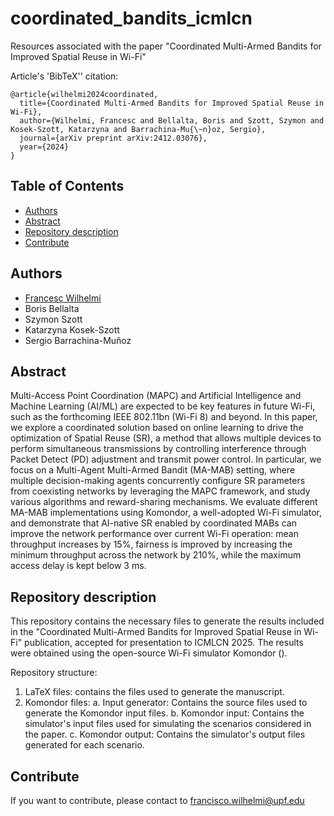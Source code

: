 # coordinated_bandits_icmlcn
Resources associated with the paper "Coordinated Multi-Armed Bandits for Improved Spatial Reuse in Wi-Fi"

Article's 'BibTeX'' citation:

```
@article{wilhelmi2024coordinated,
  title={Coordinated Multi-Armed Bandits for Improved Spatial Reuse in Wi-Fi},
  author={Wilhelmi, Francesc and Bellalta, Boris and Szott, Szymon and Kosek-Szott, Katarzyna and Barrachina-Mu{\~n}oz, Sergio},
  journal={arXiv preprint arXiv:2412.03076},
  year={2024}
}
```

## Table of Contents
- [Authors](#authors)
- [Abstract](#abstract)
- [Repository description](#repository-description)
- [Contribute](#contribute)

## Authors
* [Francesc Wilhelmi](https://fwilhelmi.github.io/)
* Boris Bellalta
* Szymon Szott
* Katarzyna Kosek-Szott
* Sergio Barrachina-Muñoz

## Abstract
Multi-Access Point Coordination (MAPC) and Artificial Intelligence and Machine Learning (AI/ML) are expected to be key features in future Wi-Fi, such as the forthcoming IEEE 802.11bn (Wi-Fi 8) and beyond. In this paper, we explore a coordinated solution based on online learning to drive the optimization of Spatial Reuse (SR), a method that allows multiple devices to perform simultaneous transmissions by controlling interference through Packet Detect (PD) adjustment and transmit power control. In particular, we focus on a Multi-Agent Multi-Armed Bandit (MA-MAB) setting, where multiple decision-making agents concurrently configure SR parameters from coexisting networks by leveraging the MAPC framework, and study various algorithms and reward-sharing mechanisms. We evaluate different MA-MAB implementations using Komondor, a well-adopted Wi-Fi simulator, and demonstrate that AI-native SR enabled by coordinated MABs can improve the network performance over current Wi-Fi operation: mean throughput increases by 15%, fairness is improved by increasing the minimum throughput across the network by 210%, while the maximum access delay is kept below 3 ms.

## Repository description
This repository contains the necessary files to generate the results included in the "Coordinated Multi-Armed Bandits for Improved Spatial Reuse in Wi-Fi" publication, accepted for presentation to ICMLCN 2025. The results were obtained using the open-source Wi-Fi simulator Komondor (). 

Repository structure:

1. LaTeX files: contains the files used to generate the manuscript.
2. Komondor files: 
	a. Input generator: Contains the source files used to generate the Komondor input files.
	b. Komondor input: Contains the simulator's input files used for simulating the scenarios considered in the paper.
	c. Komondor output: Contains the simulator's output files generated for each scenario.

## Contribute

If you want to contribute, please contact to [francisco.wilhelmi@upf.edu](francisco.wilhelmi@upf.edu)
